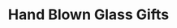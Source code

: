 ---
title: "Hand Blown Glass Gifts"
url: /wisconsin-dells/hand-blown-glass-gifts/
shop: Andenken
---